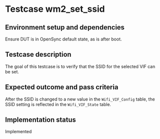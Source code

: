 # Testcase wm2_set_ssid

## Environment setup and dependencies

Ensure DUT is in OpenSync default state, as is after boot.

## Testcase description

The goal of this testcase is to verify that the SSID for the selected VIF can
be set.

## Expected outcome and pass criteria

After the SSID is changed to a new value in the `Wifi_VIF_Config` table, the
SSID setting is reflected in the `Wifi_VIF_State` table.

## Implementation status

Implemented
